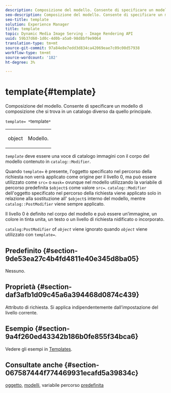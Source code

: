 ```yaml
---
description: Composizione del modello. Consente di specificare un modello di composizione che si trova in un catalogo diverso da quello principale.
seo-description: Composizione del modello. Consente di specificare un modello di composizione che si trova in un catalogo diverso da quello principale.
seo-title: template
solution: Experience Manager
title: template
topic: Dynamic Media Image Serving - Image Rendering API
uuid: 59b37d60-1d0c-4d0b-a5a0-98d8bf9e9064
translation-type: tm+mt
source-git-commit: 97a84e8e7edd3d834ca42069eae7c09c00d57938
workflow-type: tm+mt
source-wordcount: '182'
ht-degree: 3%

---
```



# template{#template}

Composizione del modello. Consente di specificare un modello di composizione che si trova in un catalogo diverso da quello principale.

`template= *`template`*`

<table id="simpletable_DEC6F4EB460D453B8F272C98C9C8B7E5"> 
 <tr class="strow"> 
  <td class="stentry"> <p><span class="varname"> object</span> </p> </td> 
  <td class="stentry"> <p>Modello. </p></td> 
 </tr> 
</table>

*`template`* deve essere una voce di catalogo immagini con il corpo del modello contenuto in  `catalog::Modifier`.

Quando `template=` è presente, l&#39;oggetto specificato nel percorso della richiesta non verrà applicato come origine per il livello 0, ma può essere utilizzato come `src=` o `mask=` ovunque nel modello utilizzando la variabile di percorso predefinita `$object$` come valore `src=`. `catalog::Modifier` dell&#39;oggetto specificato nel percorso della richiesta viene applicato solo in relazione alla sostituzione all&#39; `$object$` interno del modello, mentre  `catalog::PostModifier` viene sempre applicato.

Il livello 0 è definito nel corpo del modello e può essere un’immagine, un colore in tinta unita, un testo o un livello di richiesta nidificato o incorporato.

`catalog:PostModifier` of  *`object`* viene ignorato quando  *`object`* viene utilizzato con  `template=`.

## Predefinito {#section-9de53ea27c4b4fd4811e40e345d8ba05}

Nessuno.

## Proprietà {#section-daf3afb1d09c45a6a394468d0874c439}

Attributo di richiesta. Si applica indipendentemente dall’impostazione del livello corrente.

## Esempio {#section-9a4f260ed43342b186b0fe855f34bca6}

Vedere gli esempi in [Templates](../../../../../is-api/http-ref/image-serving-api-ref/c-http-protocol-reference/c-templates/c-templates.md#concept-3cd2d2adae0e41b2979b9640244d4d3e).

## Consultate anche {#section-067587444f774469931ecafd5a39834c}

[oggetto](../../../../../is-api/http-ref/image-serving-api-ref/c-http-protocol-reference/c-data-types/r-object.md#reference-2591bd24548d462782c68d138ef795a0),  [modelli](../../../../../is-api/http-ref/image-serving-api-ref/c-http-protocol-reference/c-templates/c-templates.md#concept-3cd2d2adae0e41b2979b9640244d4d3e), variabile percorso  [predefinita](../../../../../is-api/http-ref/image-serving-api-ref/c-http-protocol-reference/c-syntax-and-features/r-is-http-substitution-variables.md#reference-90dc01aba44940e4acdd0c6476e7aa5a)
